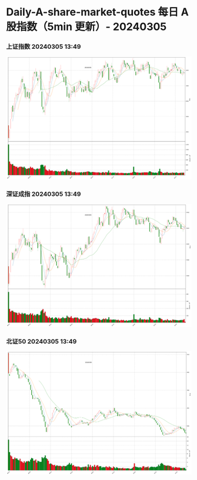 
# Daily-A-share-market-quotes 每日 A 股指数（5min 更新）- 20240305

### 上证指数 20240305 13:49
![](./fig/2024/3/20240305-sh000001.png)

### 深证成指 20240305 13:49
![](./fig/2024/3/20240305-sz399001.png)

### 北证50 20240305 13:49
![](./fig/2024/3/20240305-bj899050.png)
